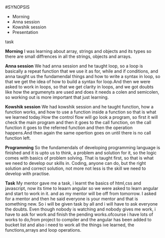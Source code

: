 #SYNOPSIS
<ul>
 <li>Morning</li>
 <li>Anna session</li>
<li>Kowshik session</li>
<li>Presentation</li>
</ul>task</li>


**Morning**
 I was learning about array, strings and objects and its types so there are small diffrences in all the strings, objects and arrays.


**Anna session**
 We had anna session and he taught loop, so a loop is basically a repeat function that we use it as for, while and if conditions, and anna taught us the fundamendal things and how to write a syntax in loop, so that we get the idea of how to build a syntax for loop.And then we were asked to work in loops, so that we get clarity in loops, and we got doubts like how the argumenyts are used and does it needs a colen and semicolen, so working out is more important that just learning.

**Kowshik session**
 We had kowshik session and he taught function, how a function works, and how to use a function inside a function so that is what we learned today.How the control flow will go look a program, so first it will check the main program and then it goes to the call function, on the call function it goes to the referred function and then the operation happens.And then again the same opertion goes on until there is no call function left.


**Programming**
  So the fundamendals of developing programming language is finished and it is upto us to think, a problem and solution for it, so the logic comes with basics of problem solving. That is taught first, so that is what we need to develop our skills in. Coding, anyone can do, but the right solution and correct solution, not more not less is the skill we need to develop with practise.


**Task**
 My mentor gave me a task, i learnt the basics of html,css and javascript, now its time to leaarn angular so we were asked to learn angular and start to work in it. and as my mentor will be off from tomorrow. I asked for a mentor and then he said everyone is your mentor and that is something new. So i will be given task by all and i will have to ask everyone the doubts. Even though nobody is watching and nobody gives me work, i have to ask for work and finish the pending works.ofcourse i have lots of works to do,from project to compiler and the angular has been added to bucket list and also i need to work all the things ive learned, the functions,arrays and loop operations.



